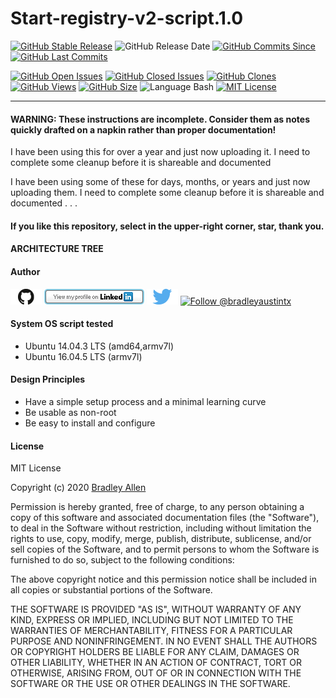 # Start-registry-v2-script.1.0
[![GitHub Stable Release](https://img.shields.io/badge/Release-0.0-blue.svg)](https://github.com/BradleyA/Start-registry-v2-script.1.0/releases/tag/0.0)
![GitHub Release Date](https://img.shields.io/github/release-date/BradleyA/Start-registry-v2-script.1.0?color=blue)
[![GitHub Commits Since](https://img.shields.io/github/commits-since/BradleyA/Start-registry-v2-script.1.0/0.0?color=orange)](https://github.com/BradleyA/Start-registry-v2-script.1.0/commits/)
[![GitHub Last Commits](https://img.shields.io/github/last-commit/BradleyA/Start-registry-v2-script.1.0.svg)](https://github.com/BradleyA/Start-registry-v2-script.1.0/commits/)

[![GitHub Open Issues](https://img.shields.io/github/issues/BradleyA/Start-registry-v2-script.1.0?color=purple)](https://github.com/BradleyA/Start-registry-v2-script.1.0/issues?q=is%3Aopen+is%3Aissue)
[![GitHub Closed Issues](https://img.shields.io/github/issues-closed/BradleyA/Start-registry-v2-script.1.0?color=purple)](https://github.com/BradleyA/Start-registry-v2-script.1.0/issues?q=is%3Aclosed+is%3Aissue)
[<img alt="GitHub Clones" src="https://img.shields.io/static/v1?label=Clones&message=72&color=blueviolet">](https://github.com/BradleyA/Start-registry-v2-script.1.0/blob/master/images/clone.table.md)
[<img alt="GitHub Views" src="https://img.shields.io/static/v1?label=Views&message=167&color=blueviolet">](https://github.com/BradleyA/Start-registry-v2-script.1.0/blob/master/images/view.table.md)
[![GitHub Size](https://img.shields.io/github/repo-size/BradleyA/Start-registry-v2-script.1.0.svg)](https://github.com/BradleyA/Start-registry-v2-script.1.0/)
![Language Bash](https://img.shields.io/badge/%20Language-bash-blue.svg)
[![MIT License](http://img.shields.io/badge/License-MIT-blue.png)](LICENSE)

----

#### WARNING: These instructions are incomplete. Consider them as notes quickly drafted on a napkin rather than proper documentation!

I have been using this for over a year and just now uploading it.  I need to complete some cleanup before it is shareable and documented


I have been using some of these for days, months, or years and just now uploading them. I need to complete some cleanup before it is shareable and documented . . .

#### If you like this repository, select in the upper-right corner, star, thank you.

#### ARCHITECTURE TREE

#### Author
[<img id="github" src="images/github.png" width="50" a="https://github.com/BradleyA/">](https://github.com/BradleyA/)    [<img src="images/linkedin.png" style="max-width:100%;" >](https://www.linkedin.com/in/bradleyhallen) [<img id="twitter" src="images/twitter.png" width="50" a="twitter.com/bradleyaustintx/">](https://twitter.com/bradleyaustintx/)       <a href="https://twitter.com/intent/follow?screen_name=bradleyaustintx"> <img src="https://img.shields.io/twitter/follow/bradleyaustintx.svg?label=Follow%20@bradleyaustintx" alt="Follow @bradleyaustintx" />    </a>

#### System OS script tested
 * Ubuntu 14.04.3 LTS (amd64,armv7l)
 * Ubuntu 16.04.5 LTS (armv7l)

#### Design Principles
 * Have a simple setup process and a minimal learning curve
 * Be usable as non-root
 * Be easy to install and configure

#### License
MIT License

Copyright (c) 2020  [Bradley Allen](https://www.linkedin.com/in/bradleyhallen)

Permission is hereby granted, free of charge, to any person obtaining a copy of this software and associated documentation files (the "Software"), to deal in the Software without restriction, including without limitation the rights to use, copy, modify, merge, publish, distribute, sublicense, and/or sell copies of the Software, and to permit persons to whom the Software is furnished to do so, subject to the following conditions:

The above copyright notice and this permission notice shall be included in all copies or substantial portions of the Software.

THE SOFTWARE IS PROVIDED "AS IS", WITHOUT WARRANTY OF ANY KIND, EXPRESS OR IMPLIED, INCLUDING BUT NOT LIMITED TO THE WARRANTIES OF MERCHANTABILITY, FITNESS FOR A PARTICULAR PURPOSE AND NONINFRINGEMENT. IN NO EVENT SHALL THE AUTHORS OR COPYRIGHT HOLDERS BE LIABLE FOR ANY CLAIM, DAMAGES OR OTHER LIABILITY, WHETHER IN AN ACTION OF CONTRACT, TORT OR OTHERWISE, ARISING FROM, OUT OF OR IN CONNECTION WITH THE SOFTWARE OR THE USE OR OTHER DEALINGS IN THE SOFTWARE.
